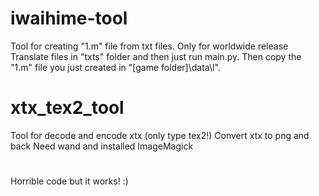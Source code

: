 # iwaihime-tool
Tool for creating "1.m" file from txt files. Only for worldwide release
Translate files in "txts" folder and then just run main.py. Then copy the "1.m" file you just created in "[game folder]\data\l\".

# xtx_tex2_tool
Tool for decode and encode xtx (only type tex2!)
Convert xtx to png and back
Need wand and installed ImageMagick
#
Horrible code but it works! :)
